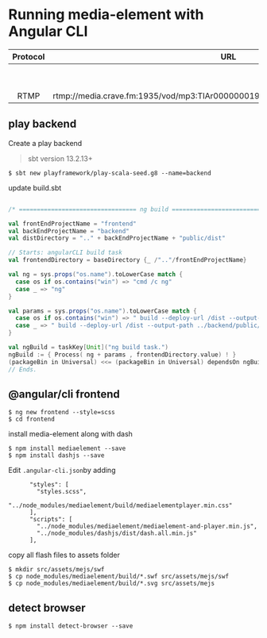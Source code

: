 # Running media-element with Angular CLI



| Protocol |    URL                                                                      |    Browsers                                 |  Comments                  |
|:--------:|:---------------------------------------------------------------------------:|:--------------------------------------------|:---------------------------| 
|          |                                                                             |    Mac               |   Windows            |                            |
|          |                                                                             | FFOX | CHRM | SAFR   |  FFOX | CHRM | EDGE  |                            |
|   RTMP   |rtmp://media.crave.fm:1935/vod/mp3:TIAr0000000196Al0000000001So0000006243.mp3|      |      |        |  x    | x    |       |                            |


## play backend


Create a play backend

  > sbt version 13.2.13+

```
$ sbt new playframework/play-scala-seed.g8 --name=backend
```

update build.sbt

```scala

/* ================================= ng build ================================== */

val frontEndProjectName = "frontend"
val backEndProjectName = "backend"
val distDirectory = ".." + backEndProjectName + "public/dist"

// Starts: angularCLI build task
val frontendDirectory = baseDirectory {_ /".."/frontEndProjectName}

val ng = sys.props("os.name").toLowerCase match {
  case os if os.contains("win") => "cmd /c ng"
  case _ => "ng"
}

val params = sys.props("os.name").toLowerCase match {
  case os if os.contains("win") => " build --deploy-url /dist --output-path ..\\backend\\public\\dist --progress "
  case _ => " build --deploy-url /dist --output-path ../backend/public/dist --progress "
}

val ngBuild = taskKey[Unit]("ng build task.")
ngBuild := { Process( ng + params , frontendDirectory.value) ! }
(packageBin in Universal) <<= (packageBin in Universal) dependsOn ngBuild
// Ends.
```

## @angular/cli frontend

```
$ ng new frontend --style=scss
$ cd frontend
```

install media-element along with dash
```
$ npm install mediaelement --save
$ npm install dashjs --save
```


Edit `.angular-cli.json`by adding
```
      "styles": [
        "styles.scss",
        "../node_modules/mediaelement/build/mediaelementplayer.min.css"
      ],      
      "scripts": [
        "../node_modules/mediaelement/mediaelement-and-player.min.js",        
        "../node_modules/dashjs/dist/dash.all.min.js"
      ],
```

copy all flash files to assets folder
```
$ mkdir src/assets/mejs/swf
$ cp node_modules/mediaelement/build/*.swf src/assets/mejs/swf
$ cp node_modules/mediaelement/build/*.svg src/assets/mejs
```

## detect browser

```
$ npm install detect-browser --save
```

